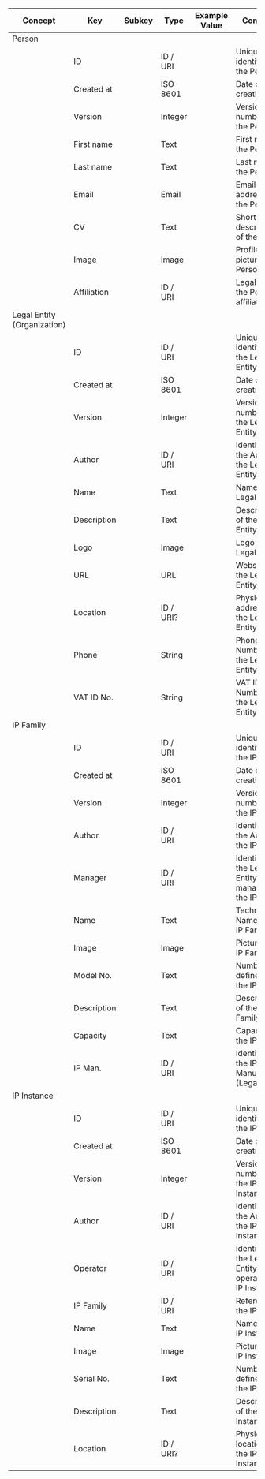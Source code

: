
<style>
  .md-typeset h1,
  .md-content__button {
    display: none;
  }
</style>
| Concept                     | Key         | Subkey | Type      | Example Value | Comment                                                  | Condition |
| --------------------------- | ----------- | ------ | --------- | ------------- | -------------------------------------------------------- | --------- |
| Person                      |             |        |           |               |                                                          |           |
|                             | ID          |        | ID / URI  |               | Unique identifier for the Person                         |           |
|                             | Created at  |        | ISO 8601  |               | Date of creation                                         |           |
|                             | Version     |        | Integer   |               | Version number of the Person                             |           |
|                             | First name  |        | Text      |               | First name of the Person                                 |           |
|                             | Last name   |        | Text      |               | Last name of the Person                                  |           |
|                             | Email       |        | Email     |               | Email address of the Person                              |           |
|                             | CV          |        | Text      |               | Short description of the Person                          |           |
|                             | Image       |        | Image     |               | Profile picture of the Person                            |           |
|                             | Affiliation |        | ID / URI  |               | Legal Entity the Person is affiliated with               |           |
| Legal Entity (Organization) |             |        |           |               |                                                          |           |
|                             | ID          |        | ID / URI  |               | Unique identifier for the Legal Entity                   |           |
|                             | Created at  |        | ISO 8601  |               | Date of creation                                         |           |
|                             | Version     |        | Integer   |               | Version number of the Legal Entity                       |           |
|                             | Author      |        | ID / URI  |               | Identifier of the Author of the Legal Entity             |           |
|                             | Name        |        | Text      |               | Name of the Legal Entity                                 |           |
|                             | Description |        | Text      |               | Description of the Legal Entity                          |           |
|                             | Logo        |        | Image     |               | Logo of the Legal Entity                                 |           |
|                             | URL         |        | URL       |               | Website of the Legal Entity                              |           |
|                             | Location    |        | ID / URI? |               | Physical address of the Legal Entity                     |           |
|                             | Phone       |        | String    |               | Phone Number of the Legal Entity                         |           |
|                             | VAT ID No.  |        | String    |               | VAT ID Number of the Legal Entity                        |           |
| IP Family                   |             |        |           |               |                                                          |           |
|                             | ID          |        | ID / URI  |               | Unique identifier for the IP Fam.                        |           |
|                             | Created at  |        | ISO 8601  |               | Date of creation                                         |           |
|                             | Version     |        | Integer   |               | Version number of the IP Family                          |           |
|                             | Author      |        | ID / URI  |               | Identifier of the Author of the IP Family                |           |
|                             | Manager     |        | ID / URI  |               | Identifier of the Legal Entity managing the IP Family    |           |
|                             | Name        |        | Text      |               | Technical Name of the IP Family                          |           |
|                             | Image       |        | Image     |               | Picture of the IP Family                                 |           |
|                             | Model No.   |        | Text      |               | Number defined by the IP Man.                            |           |
|                             | Description |        | Text      |               | Description of the IP Family                             |           |
|                             | Capacity    |        | Text      |               | Capacity of the IP Family                                |           |
|                             | IP Man.     |        | ID / URI  |               | Identifier of the IP Manufacturer (Legal Entity)         |           |
| IP Instance                 |             |        |           |               |                                                          |           |
|                             | ID          |        | ID / URI  |               | Unique identifier for the IP Inst.                       |           |
|                             | Created at  |        | ISO 8601  |               | Date of creation                                         |           |
|                             | Version     |        | Integer   |               | Version number of the IP Instance                        |           |
|                             | Author      |        | ID / URI  |               | Identifier of the Author of the IP Instance              |           |
|                             | Operator    |        | ID / URI  |               | Identifier of the Legal Entity operating the IP Instance |           |
|                             | IP Family   |        | ID / URI  |               | Reference to the IP Family                               |           |
|                             | Name        |        | Text      |               | Name of the IP Instance                                  |           |
|                             | Image       |        | Image     |               | Picture of the IP Instance                               |           |
|                             | Serial No.  |        | Text      |               | Number defined by the IP Man.                            |           |
|                             | Description |        | Text      |               | Description of the IP Instance                           |           |
|                             | Location    |        | ID / URI? |               | Physical location of the IP Instance                     |           |

